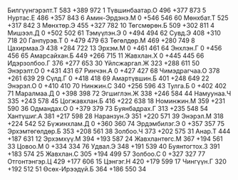 Билгүүнгэрэлт.Т 583    +389  972
1
Түвшинбаатар.О   496    +377  873
5
Нуртас.Е               486    +357  843
6
Амин-Эрдэнэ.М      0      +546  546
60
Мөнхбат.Т             525    +317  842
3
Мөнхтөр.Э             455    +327  782
10
Төгсмөрөн.Б         509    +302  811
4
Мишээл.Д               0      +502  502
61
Тэмүүлэн.Э           0      +494  494
62
Сувд.Э                   408    +310  718
20
Ганпүрэв.Т           0      +479  479
63
Төгөлдөр.М           469    +280  749
8
Цахирмаа.Э           438    +284  722
13
Эрхэм.М                 0      +461  461
64
Энхлэн.Г               0      +456  456
65
Амарсайхан.Б       449    +266  715
11
Жавхлан.Х             0      +445  445
66
Идэрзолбоо.Г       376    +277  653
30
Үйлсжаргал.Ж       323    +288  611
50
Энэрэлт.О             0      +431  431
67
Ринчэн.А               0      +427  427
68
Чимэдрагчаа.О     378    +261  639
29
Сүлд.Г                   0      +418  418
69
Амартүвшин.Б       401    +248  649
22
Энэрэл.О               0      +410  410
70
Нинжин.С               340    +256  596
43
Тулга.Б                 0      +402  402
71
Маралмаа.Д           0      +398  398
72
Эгшиглэн.Ж           338    +246  584
44
Намуунаа.Ч           335    +243  578
45
Цогжавхлан.Б       416    +222  638
18
Номинжин.М           359    +231  590
36
Одмандах.О           0      +379  379
73
Буянбадрах.Г       313    +235  548
54
Хантүшиг.А           381    +217  598
28
Наранзун.Э           351    +220  571
39
Энэрэл.М               318    +224  542
52
Бүжинхлам.Д         0      +360  360
74
Эрдэмбилэг.Э       0      +357  357
75
Эрхэмтөгөлдөр.Б 353    +208  561
38
Золбоо.Ч               373    +202  575
31
Анар.Т                   444    +187  631
12
Эрхэмхүү.М           394    +193  587
24
Жавхлантөгс.М     367    +194  561
33
Цовоо.М                 0      +334  334
76
Удвал.Э                 348    +191  539
40
Буянтогтох.З       391    +183  574
25
Жавхлан.С             305    +194  499
57
Золбоо.С               0      +327  327
77
Отгонтэнгэр.Ц     429    +177  606
15
Цэнгэг.Н               420    +179  599
17
Чингүүн.Г             320    +192  512
51
Өсөх-Ирээдүй.Б    364    +186  550
34
